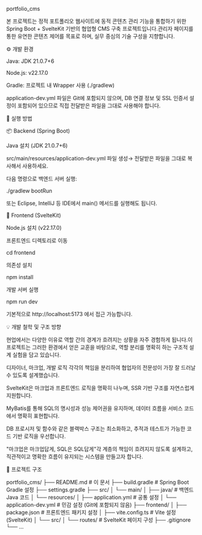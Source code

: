 portfolio_cms

본 프로젝트는 정적 포트폴리오 웹사이트에 동적 콘텐츠 관리 기능을 통합하기 위한
Spring Boot + SvelteKit 기반의 협업형 CMS 구축 프로젝트입니다.관리자 페이지를 통한 유연한 콘텐츠 제어를 목표로 하며, 실무 중심의 기술 구성을 지향합니다.

⚙️ 개발 환경

Java: JDK 21.0.7+6

Node.js: v22.17.0

Gradle: 프로젝트 내 Wrapper 사용 (./gradlew)

application-dev.yml 파일은 Git에 포함되지 않으며, DB 연결 정보 및 SSL 인증서 설정이 포함되어 있으므로
직접 전달받은 파일을 그대로 사용해야 합니다.

🧪 실행 방법

📦 Backend (Spring Boot)

Java 설치 (JDK 21.0.7+6)

src/main/resources/application-dev.yml 파일 생성→ 전달받은 파일을 그대로 복사해서 사용하세요.

다음 명령으로 백엔드 서버 실행:

./gradlew bootRun

또는 Eclipse, IntelliJ 등 IDE에서 main() 메서드를 실행해도 됩니다.

🎨 Frontend (SvelteKit)

Node.js 설치 (v22.17.0)

프론트엔드 디렉토리로 이동

cd frontend

의존성 설치

npm install

개발 서버 실행

npm run dev

기본적으로 http://localhost:5173 에서 접근 가능합니다.

💡 개발 철학 및 구조 방향

현업에서는 다양한 이유로 역할 간의 경계가 흐려지는 상황을 자주 경험하게 됩니다.이 프로젝트는 그러한 환경에서 얻은 교훈을 바탕으로, 역할 분리를 명확히 하는 구조적 설계 실험을 담고 있습니다.

디자이너, 마크업, 개발 로직 각각의 책임을 분리하여 협업자의 전문성이 가장 잘 드러날 수 있도록 설계했습니다.

SvelteKit은 마크업과 프론트엔드 로직을 명확히 나누며, SSR 기반 구조를 자연스럽게 지원합니다.

MyBatis를 통해 SQL의 명시성과 성능 제어권을 유지하며, 데이터 흐름을 서비스 코드에서 명확히 표현합니다.

DB 프로시저 및 함수와 같은 블랙박스 구조는 최소화하고, 추적과 테스트가 가능한 코드 기반 로직을 우선합니다.

"마크업은 마크업답게, SQL은 SQL답게"각 계층의 책임이 흐려지지 않도록 설계하고,직관적이고 명확한 흐름이 유지되는 시스템을 만들고자 합니다.

📂 프로젝트 구조

portfolio_cms/
├── README.md                        # 이 문서
├── build.gradle                     # Spring Boot Gradle 설정
├── settings.gradle
├── src/
│   └── main/
│       ├── java/                    # 백엔드 Java 코드
│       └── resources/
│           ├── application.yml     # 공통 설정
│           └── application-dev.yml # 민감 설정 (Git에 포함되지 않음)
├── frontend/
│   ├── package.json                # 프론트엔드 패키지 설정
│   ├── vite.config.ts              # Vite 설정 (SvelteKit)
│   └── src/
│       └── routes/                 # SvelteKit 페이지 구성
├── .gitignore
└── ...
